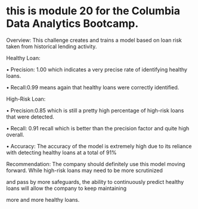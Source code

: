 # this is module 20 for the Columbia Data Analytics Bootcamp. 


Overview: 
This challenge creates and trains a model based on loan risk taken from historical lending activity.

 

Healthy Loan:

 

 

• Precision: 1.00 which indicates a very precise rate of identifying healthy loans.

 

• Recall:0.99 means again that healthy loans were correctly identified.

 

High-Risk Loan:

 

• Precision:0.85 which is still a pretty high percentage of high-risk loans that were detected.

 

• Recall: 0.91 recall which is better than the precision factor and quite high overall.

 

• Accuracy: The accuracy of the model is extremely high due to its reliance with detecting healthy loans at a total of 91%

 

Recommendation: The company should definitely use this model moving forward. While high-risk loans may need to be more scrutinized

and pass by more safeguards, the ability to continuously predict healthy loans will allow the company to keep maintaining

more and more healthy loans.
